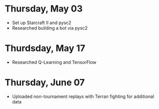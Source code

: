 # Thursday, May 03
- Set up Starcraft II and pysc2
- Researched building a bot via pysc2

# Thurdsday, May 17
- Researched Q-Learning and TensorFlow

# Thursday, June 07
- Uploaded non-tournament replays with Terran fighting for additional data
